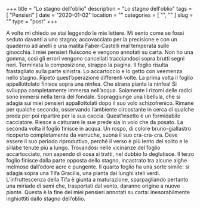 +++
title = "Lo stagno dell'oblio"
description = "Lo stagno dell'oblio"
tags = [ "Pensieri" ]
date = "2020-01-02"
location = ""
categories = [
  "",
  ""
]
slug = ""
type = "post"
+++

A volte mi chiedo se stai leggendo le mie lettere. Mi sento come se fossi seduto davanti a uno stagno; accovacciato per la precisione e con un quaderno ad anelli e una matita Faber-Castelli mal temperata sulle ginocchia. I miei pensieri fluiscono e vengono annotati su carta. Non ho una gomma, così gli errori vengono cancellati tracciandoci sopra brutti segni neri. Terminata la composizione, strappo la pagina. Il foglio risulta frastagliato sulla parte sinistra. Lo accartoccio e lo getto con veemenza nello stagno. Ripeto quest’operazione differenti volte. La prima volta il foglio appallottolato finisce sopra una ninfea. Che strana pianta la ninfea! Si sviluppa completamente immersa nell’acqua. Solamente i rizomi delle radici sono immersi nella terra del fondale. Sopraggiunge una libellula, che si adagia sui miei pensieri appallottolati dopo il suo volo schizofrenico. Rimane per qualche secondo, osservando l’ambiente circostante in cerca di qualche preda per poi ripartire per la sua caccia. Quest’insetto è un formidabile cacciatore. Riesce a catturare le sue prede sia in volo che da posato. La seconda volta il foglio finisce in acqua. Un rospo, di colore bruno-giallastro ricoperto completamente da verruche, suona il suo cra-cra-cra. Deve essere il suo periodo riproduttivo, perché il verso è più lento del solito e le sillabe tenute più a lungo. Trovandosi nelle vicinanze del foglio accartocciato, non sapendo di cosa si tratti, nel dubbio lo deglutisce. Il terzo foglio finisce dalla parte opposta dello stagno, incastrato tra alcune alghe melmose dall’odore acre e pungente.  Il quarto foglio ha una sorte simile: si adagia sopra una Tifa Gracilis, una pianta dai lunghi steli verdi. L’infruttescenza della Tifa è giunta a maturazione, sparpagliando pertanto una miriade di semi che, trasportati dal vento, daranno origine a nuove piante. Questa è la fine dei miei pensieri annotati su carta: inesorabilmente inghiottiti dallo stagno dell’oblio.
 
